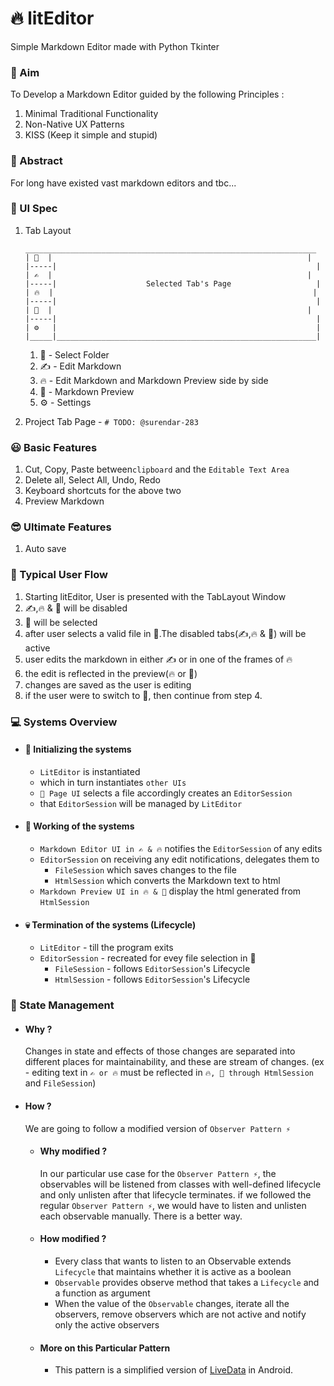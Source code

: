 # 🔥 litEditor

Simple Markdown Editor made with Python Tkinter

### 🚀 Aim

To Develop a Markdown Editor guided by the following Principles :

1. Minimal Traditional Functionality
1. Non-Native UX Patterns
1. KISS (Keep it simple and stupid)

### 🌌 Abstract

For long have existed vast markdown editors and tbc...

### 🍧 UI Spec

1. Tab Layout
   ```
   _________________________________________________________________
   | 📁  |                                                         |
   |-----|                                                          |
   | ✍  |                                                         |
   |-----|                    Selected Tab's Page                   |
   | 🔥  |                                                          |
   |-----|                                                          |
   | 👀  |                                                         | 
   |-----|                                                          |
   | ⚙   |                                                          |
   |_____|__________________________________________________________|
   ```
    1. 📁 - Select Folder
    1. ✍ - Edit Markdown
    1. 🔥 - Edit Markdown and Markdown Preview side by side
    1. 👀 - Markdown Preview
    1. ⚙ - Settings


2. Project Tab Page - ```# TODO: @surendar-283```

### 😃 Basic Features

1. Cut, Copy, Paste between```clipboard``` and the ```Editable Text Area```
1. Delete all, Select All, Undo, Redo
1. Keyboard shortcuts for the above two
1. Preview Markdown

### 😎 Ultimate Features

1. Auto save

### 🌊 Typical User Flow

1. Starting litEditor, User is presented with the TabLayout Window
2. ✍,🔥 & 👀 will be disabled
3. 📁 will be selected
4. after user selects a valid file in 📁.The disabled tabs(✍,🔥 & 👀) will be active
5. user edits the markdown in either ✍ or in one of the frames of 🔥
6. the edit is reflected in the preview(🔥 or 👀)
7. changes are saved as the user is editing
8. if the user were to switch to 📁, then continue from step 4.

### 💻 Systems Overview

- #### 👶 Initializing the systems
    - ```LitEditor``` is instantiated
    - which in turn instantiates ```other UIs```
    - ```📁 Page UI``` selects a file accordingly creates an ```EditorSession```
    - that ```EditorSession``` will be managed by ```LitEditor```
- #### 👨‍ Working of the systems
    - ```Markdown Editor UI in ✍ & 🔥``` notifies the ```EditorSession``` of any edits
    - ```EditorSession``` on receiving any edit notifications, delegates them to
        - ```FileSession``` which saves changes to the file
        - ```HtmlSession``` which converts the Markdown text to html
    - ```Markdown Preview UI in 🔥 & 👀``` display the html generated from ```HtmlSession```

- #### 💀 Termination of the systems (Lifecycle)
    - ```LitEditor``` - till the program exits
    - ```EditorSession``` - recreated for evey file selection in 📁
        - ```FileSession``` - follows ```EditorSession```'s Lifecycle
        - ```HtmlSession``` - follows ```EditorSession```'s Lifecycle

### 🧩 State Management

- #### Why ?
  Changes in state and effects of those changes are separated into different places for maintainability, and these are
  stream of changes.
  (ex - editing text in ```✍ or 🔥``` must be reflected in ```🔥, 👀 through HtmlSession``` and ```FileSession```)

- #### How ?
  We are going to follow a modified version of ```Observer Pattern ⚡```
    - #### Why modified ?
      In our particular use case for the ```Observer Pattern ⚡```, the observables will be listened from classes with
      well-defined lifecycle and only unlisten after that lifecycle terminates. if we followed the
      regular ```Observer Pattern ⚡```, we would have to listen and unlisten each observable manually. There is a better
      way.

    - #### How modified ?
        - Every class that wants to listen to an Observable extends ```Lifecycle``` that maintains whether it is active
          as a boolean
        - ```Observable``` provides observe method that takes a ```Lifecycle``` and a function as argument
        - When the value of the ```Observable``` changes, iterate all the observers, remove observers which are not
          active and notify only the active observers

    - #### More on this Particular Pattern
        - This pattern is a simplified version
          of [LiveData](https://developer.android.com/topic/libraries/architecture/livedata) in Android.   